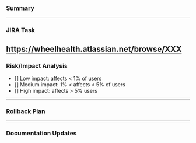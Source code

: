 ### Summary
<!-- Enter a short description about what this PR contains. -->
---
### JIRA Task
<!-- Provide a link to the associated JIRA task. -->
https://wheelhealth.atlassian.net/browse/XXX
---
### Risk/Impact Analysis
<!-- Provide a risk description -->

- [] Low impact: affects < 1% of users
- [] Medium impact: 1% < affects < 5% of users
- [] High impact: affects > 5% users
---
### Rollback Plan
<!-- Describe the steps to back out the change if it breaks something -->
---
### Documentation Updates
<!-- Do the changes in this PR require any documentation updates or new documentation to be written? -->
